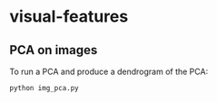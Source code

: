 # visual-features

## PCA on images
To run a PCA and produce a dendrogram of the PCA:
```
python img_pca.py
```
